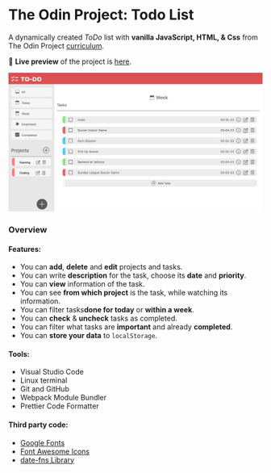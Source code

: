 # The Odin Project: Todo List

A dynamically created _ToDo_ list with **vanilla JavaScript, HTML, & Css** from The Odin Project [curriculum](https://www.theodinproject.com/paths/full-stack-javascript/courses/javascript/lessons/todo-list).

🔗 **Live preview** of the project is [here](https://azaelreyes.github.io/to-do/).

![To-Do List](dist/img/projectImage.png)

### Overview

#### **Features:**

- You can **add**, **delete** and **edit** projects and tasks.
- You can write **description** for the task, choose its **date** and **priority**.
- You can **view** information of the task.
- You can see **from which project** is the task, while watching its information.
- You can filter tasks**done for today** or **within a week**.
- You can **check** & **uncheck** tasks as completed.
- You can filter what tasks are **important** and already **completed**.
- You can **store your data** to `localStorage`.

#### **Tools:**

- Visual Studio Code
- Linux terminal
- Git and GitHub
- Webpack Module Bundler
- Prettier Code Formatter

#### **Third party code:**

- [Google Fonts](https://fonts.google.com/)
- [Font Awesome Icons](https://fontawesome.com/)
- [date-fns Library](https://date-fns.org/)
